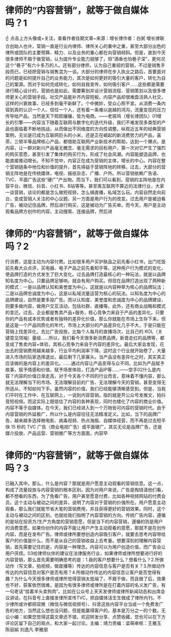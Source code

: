 # 律师的“内容营销”，就等于做自媒体吗？1

☝ 点击上方头像或+关注，查看作者往期文章~来源：增长律作者：白粥 增长律联合创始人也许，营销一直是行业内律师、律所关心的重中之重，甚至大部分出色的律所或团队的主要预算、精力、以及业务的重心都在向营销倾斜。但是，直到今天很多律师不屑于做营销，认为提升专业能力就够了，但“酒香也怕巷子深”，更何况这个“巷子”有六十多万的人。还有部分律师，认为自己重视的营销，不过是销售手段而已，已经把营销与销售混为一谈。大部分的律师在步入执业之路后，首要面对的问题是如何提升自己的业务能力，其次是如何更好的吸引大量的客户，转化为自己的案源。而对于如何完成转化，如何自我宣传，如何吸引客户……这些都是需要进行精心设计的，营销也是如此，需要筹划并设计营销流程、营销策划以及很多律师更关心的营销手段。社交产品能补齐内容短板，内容产品却很难盘活熟人社交，这样的兴衰故事，已经多到毫不新鲜了。个中微妙，受众心照不宣。从消费一条内容到真的认识一个人、信任一个人，还有着一条难以逾越的鸿沟，流量变现的压力传导给产品，当然是天下熙熙攘攘，皆为电商。——老斑鸠（增长律团队）01增长的引擎——内容当下随着互联网与数字化的迭代升级，我们不难发现多类型的产品也面临着不断地挑战，从而做出不同维度的方向性调整。纵观近五年的经典营销案例，无论是已成为互联网巨头的小米，还是正在崛起的新消费势力的产品，喜茶，三顿半等品牌核心产品，都借助互联网产业新技术的帮助，达到一个爆点。是内容，让一群对新兴产品毫无概念、毫无需求的目标用户，第一次对它产生了强烈的购买意愿，甚至引发了集体的购买行为，形成了社会风潮。内容能塑造品牌，也能直接推动增长。不知不觉中，内容正在成为营销的主体，增长的中心。内容在整个营销链条中地位和价值的提升，首先得益于营销阵地的转移。过去，大部分的营销主阵地是在传统媒体，电视、报纸杂志、广播、户外。所以营销依赖广告语、TVC、平面广告这些“硬广”产出物。而当下，我们可以看到，营销的主阵地是在内容平台，微信、抖音、小红书、B站等等。甚至离互联网不算近的法律行业，大家一谈营销，谈论的都是怎么做短视频，怎么搞直播，私域怎么玩。内容自然走向前台，变成营销人关注的中心议题。另一方面是用户行为的改变。过去用户是被迫看广告，被动记住品牌，然后进行购买，这是被动为广告买单。而今天，用户是主动观看品牌方创作的内容，主动搜索、连接品牌，然后进

# 律师的“内容营销”，就等于做自媒体吗？2

行消费，这是主动为内容付费。比如很多用户买护肤品之前先看小红书，出门吃饭前先看大众点评，买电器、电子产品之前先看知乎等。这种用户行为模式的变化，使品牌打造的方式发生了巨大变化。过去品牌打造最核心的一种玩法，就是以品牌知名度为中心。只要品牌足够响，就会有用户购买。但现在品牌打造出现了两种新的模式：一是以品牌认知和美誉度为中心，这就是以内容种草为核心的品牌玩法；二是以品牌忠诚度为中心，这是以私域流量运营为核心的玩法。以知名度为中心的品牌建设，自然是要多投广告。而以认知度、美誉度和忠诚度为中心的品牌建设，则要多做内容，做用户交互活动，包括社群、直播等。此外，还有商业战略和模式的变迁。过去，企业都是售卖产品+服务，核心竞争力来自于产品的差异化。只要你的产品有成本优势或者有独特的差异化价值，那么你就能在市场上生存下来。但是这是一个产品同质化的年代，市场上大部分的产品差异化几乎不大，于是只能在营销上找差异化，去比广告投放，比每个人每月的直播场次，比自己的 KOL（关键意见领袖）量级……所以，我们看今天很多新消费品牌，新晋走红的品牌等，都变成了售卖内容+体验，其核心竞争力来自于内容的差异化。最后大家会发现，花出去的营销费用越来越多，行业平均利润率下降，这时这个行业就开始卷了，大量进入市场的玩家选择退出，最后剩下几家寡头。当产品没有差异化之时，其实真正应该做的是内容上的差异化。……通过内容让产品变得与众不同。比如为产品赋予故事，赋予情感和价值，赋予场景体验，打造产品IP等……——空手02什么是内容？内容的价值日渐走高，对于今天各个不同的行业而言，意味着不懂内容，那么就无法理解当下的市场、无法理解目前的广告、无法理解今天的营销，甚至变得无所适从，不知如何下手。虽然内容的价值，我们已经能够清晰感受到，但是，当我们平时在工作中、在互联网上，一说到内容营销，指的就是开公众号发推文，拍抖音短视频。而这实际上既低估了内容的各种表现，同时也矮化了内容的商业价值。内容不等于自媒体。在今天，我们已经进入到一个万物皆可内容的营销时代。由于内容营销的外延极广，所以什么是内容往往无法精准定义。比如，当下的品牌广告，越来越多选择微电影、病毒视频、热点海报、自媒体经营，而不再是过去短平快 15 秒的 TVC 广告（商业电视广告）或平面硬广。其实无论是品牌广告，还是媒介投放、产品运营、营销推广等方方面面，内容早

# 律师的“内容营销”，就等于做自媒体吗？3

已融入其中。那么，什么是内容？那就是用户愿意主动观看的营销信息。这一点，构成了流量投放与内容营销的根本区别。因为对用户来说，广告是掏钱请他们看，都不想看的东西，为了免看广告，用户甚至愿意付费，比如各种视频网站的付费会员。这个主动与被动之间的差异，说明了内容对于营销的价值所在。用户愿意主动观看，那么我们就能节省大笔的营销费用，并且获得更好的营销效果。同时，这个主动与被动之间的区别，也就给我们指明了内容营销的方向。传统广告内容，遵循的是站在投资方/生产方角度的营销意愿，但是当下的内容营销，遵循的则是用户的消费意愿。如果你创作的内容不能让用户产生主动观看的意愿，那就不是在创作内容，而是在发布广告。律师或律所要想创造内容吸引客户，就要去思考内容带给客户的价值是什么，而不是从自己的营销收益上去考量。想要深刻的理解内容营销，首先需要记住的是，内容是一种理念。内容可以为用户创造价值，而广告会让用户厌烦。03给律师伙伴的建议在法律服务行业，如果律师或律所想要进行好的内容营销，那么首先需要明确思考的是：1.我的客户想要什么？想看什么？2.所做动作（写文章，拍视频，做直播等）传达的内容信息与客户是否有关？3.所做动作传达的内容信息对客户是否有用？4.所做动作传达的内容信息让客户是否觉得有趣？为什么今天很多律师或律所觉得营销太低端了，不屑于做，而且做了后，效果也不好，获客依然很难，是因为有很多律师或律所是在打着内容的名义发广告，有一句老话“挂着羊头卖狗肉”。比如在公众号上天天发律师或律所新闻动态和出席会议讲话，在抖音号上直接发律所宣传TVC，把自媒体活生生做成了律所内刊。不少律所或许都把双微（微信与微信视频号）、抖音这些内容平台当成一个免费发广告的地方，当然这么想也没问题，但是能赢得客户的，基本是万分之一的个数。无讼小编：如果您觉得这篇文章还不错，欢迎转发分享、点赞收藏，您也可以在下方评论区留下自己的观点，和大家一起讨论。主编：靖力责编：梁萌审核：王雅玉 陈丽娟 刘逸凡 李雅朋

